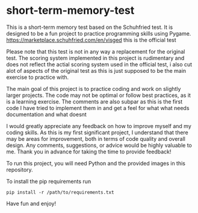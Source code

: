 # short-term-memory-test
This is a short-term memory test based on the Schuhfried test. It is designed to be a fun project to practice programming skills using Pygame.
https://marketplace.schuhfried.com/en/visged this is the official test

Please note that this test is not in any way a replacement for the original test. The scoring system implemented in this project is rudimentary and does not reflect the actial scoring system used in the official test, i also cut alot of aspects of the original test as this is just supposed to be the main exercise to practice with.

The main goal of this project is to practice coding and work on slightly larger projects. The code may not be optimal or follow best practices, as it is a learning exercise. The comments are also subpar as this is the first code I have tried to implement them in and get a feel for what what needs documentation and what doesnt

I would greatly appreciate any feedback on how to improve myself and my coding skills. As this is my first significant project, I understand that there may be areas for improvement, both in terms of code quality and overall design. Any comments, suggestions, or advice would be highly valuable to me. Thank you in advance for taking the time to provide feedback!

To run this project, you will need Python and the provided images in this repository.

To install the pip requirements run

`pip install -r /path/to/requirements.txt`

Have fun and enjoy!
